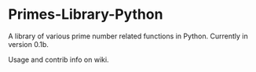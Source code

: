 # Primes-Library-Python
A library of various prime number related functions in Python. Currently in version 0.1b. 

Usage and contrib info on wiki.
